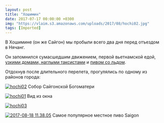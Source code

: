 ```yaml
---
layout: post
title: "Хошимин"
date: 2017-07-17 00:00:00 +0300
img: "https://vlaim.s3.amazonaws.com/uploads/2017/08/hochi02.jpg"
tags: [Imported]
---
```


В Хошимине (он же Сайгон) мы пробыли всего два дня перед отъездом в Нячанг.

Он запомнился сумасшедшим движением, первой вьетнамской едой, [узкими домами, наглыми таксистами](https://t.me/vietnotes/10) и [пивом со льдом](https://t.me/vietnotes/12).

Отдохнув после длительного перелета, прогулялись по одному из районов города:

[![hochi02](https://vlaim.s3.amazonaws.com/uploads/2017/08/hochi02.jpg)](https://vlaim.s3.amazonaws.com/uploads/2017/08/hochi02.jpg) Собор Сайгонской Богоматери

[![hochi01](https://vlaim.s3.amazonaws.com/uploads/2017/08/hochi01.jpg)](https://vlaim.s3.amazonaws.com/uploads/2017/08/hochi01.jpg) Вид из окна

[![hochi03](https://vlaim.s3.amazonaws.com/uploads/2017/08/hochi03.jpg)](https://vlaim.s3.amazonaws.com/uploads/2017/08/hochi03.jpg)

[![2017-08-18 11.38.05](https://vlaim.s3.amazonaws.com/uploads/2017/08/2017-08-18-11.38.05.jpg)](https://vlaim.s3.amazonaws.com/uploads/2017/08/2017-08-18-11.38.05.jpg) Самое популярное местное пиво Saigon